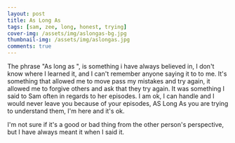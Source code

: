 ```yaml
---
layout: post
title: As Long As
tags: [sam, zee, long, honest, trying]
cover-img: /assets/img/aslongas-bg.jpg
thumbnail-img: /assets/img/aslongas.jpg
comments: true
---
```

The phrase "As long as ", is something i have always believed in, I don't know where I learned it, and I can't remember anyone saying it to to me. It's something that allowed me to move pass my mistakes and try again, it allowed me to forgive others and ask that they try again. It was something I said to Sam often in regards to her episodes. I am ok, I can handle and I would never leave you because of your episodes, AS Long As you are trying to understand them, I'm here and it's ok.  

I'm not sure if it's a good or bad thing from the other person's perspective, but I have always meant it when I said it.

